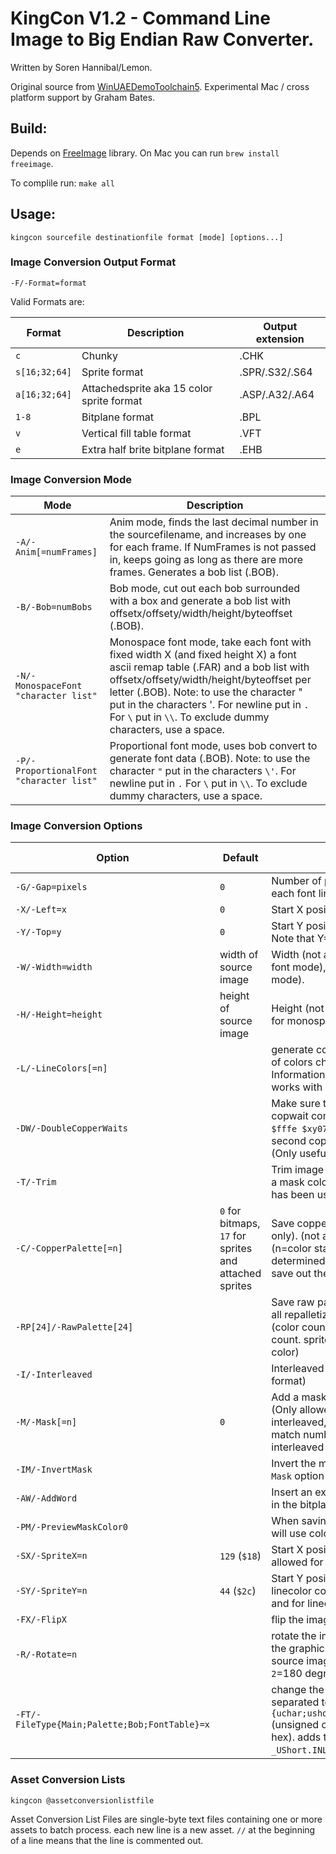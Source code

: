 # KingCon V1.2 - Command Line Image to Big Endian Raw Converter.

Written by Soren Hannibal/Lemon.

Original source from [WinUAEDemoToolchain5](https://www.pouet.net/prod.php?which=65625).
Experimental Mac / cross platform support by Graham Bates.

## Build:

Depends on [FreeImage](https://freeimage.sourceforge.io/) library. On Mac you can run `brew install freeimage`.

To complile run:
`make all`

## Usage:

```
kingcon sourcefile destinationfile format [mode] [options...]
```

### Image Conversion Output Format

```
-F/-Format=format
```
Valid Formats are:

Format | Description | Output extension
-|-|-
`c` | Chunky | .CHK
`s[16;32;64]` | Sprite format | .SPR/.S32/.S64
`a[16;32;64]` | Attachedsprite aka 15 color sprite format | .ASP/.A32/.A64
`1-8` | Bitplane format | .BPL
`v` | Vertical fill table format | .VFT
`e` | Extra half brite bitplane format | .EHB

### Image Conversion Mode

Mode | Description
-|-
`-A/-Anim[=numFrames]` | Anim mode, finds the last decimal number in the sourcefilename, and increases by one for each frame. If NumFrames is not passed in, keeps going as long as there are more frames. Generates a bob list (.BOB).
`-B/-Bob=numBobs` | Bob mode, cut out each bob surrounded with a box and generate a bob list with offsetx/offsety/width/height/byteoffset (.BOB).
`-N/-MonospaceFont "character list"` | Monospace font mode, take each font with fixed width X (and fixed height X) a font ascii remap table (.FAR) and a bob list with offsetx/offsety/width/height/byteoffset per letter (.BOB). Note: to use the character " put in the characters \'. For newline put in `.` For `\` put in `\\`. To exclude dummy characters, use a space.
`-P/-ProportionalFont "character list"` | Proportional font mode, uses bob convert to generate font data (.BOB). Note: to use the character `"` put in the characters `\'`. For newline put in `.` For `\` put in `\\`. To exclude dummy characters, use a space.

### Image Conversion Options

Option | Default | Description | Output extension
-|-|-|-
`-G/-Gap=pixels` | `0` | Number of pixel lines to ignore between each font line (only allowed in font mode).
`-X/-Left=x` | `0` | Start X position (not allowed in bob mode)
`-Y/-Top=y` | `0` | Start Y position (not allowed in bob mode). Note that Y=0 at top of image, not bottom!
`-W/-Width=width` | width of source image | Width (not allowed in bob or proportional font mode), required for monospace font mode).
`-H/-Height=height` | height of source image| Height (not allowed in bob mode, required for monospace and proportional font mode).
`-L/-LineColors[=n]` | | generate color changes per line (n=number of colors changes allowed per line). Information is included into the copper. Only works with 12 bits
`-DW/-DoubleCopperWaits` || Make sure that linecolor copperlists have 2 copwait commands on every line (`$xxe1 $fffe $xy07 $fffe`) - default is to only add a second copwait on line 255, if needed. (Only useful with linecolors option)
`-T/-Trim` || Trim image on x and y - it will trim based on a mask color index, or 0 if no mask color has been used.
`-C/-CopperPalette[=n]` | `0` for bitmaps, `17` for sprites and attached sprites | Save copper-list ready palette (12 bits only). (not allowed with chunky format) (n=color start index) Color count is determined by bitplane count. sprites don't save out the empty color. | .COP
`-RP[24]/-RawPalette[24]` || Save raw palette in 12 or 24 bits. Note that all repalletizing code uses only 12 bits (color count is determined by bitplane count. sprites don't save out the empty color) | .PAL
`-I/-Interleaved` || Interleaved (only allowed for bitplane format)
`-M/-Mask[=n]` | `0` | Add a mask bitplane (n=mask color index). (Only allowed for bitplane format) If image is interleaved, mask is also duplicated to match number of bitplanes, and is interleaved in with the image
`-IM/-InvertMask` || Invert the mask bitplane (only valid when `-Mask` option is used.
`-AW/-AddWord` || Insert an extra word to the right of each line in the bitplane (Only allowed for bitplanes).
`-PM/-PreviewMaskColor0` || When saving out preview image, when set it will use color 0 as a mask.
`-SX/-SpriteX=n` | `129` (`$18`)| Start X position for sprite control word (Only allowed for sprites).
`-SY/-SpriteY=n` | `44` (`$2c`) | Start Y position for sprite control word and linecolor copper list (Only used for sprites, and for linecolor mode).
`-FX/-FlipX` || flip the image on X (over the Y axis)
`-R/-Rotate=n` || rotate the image. Rotation is applied after the graphics have been cut out of the source image. `1`=90 degrees clockwise, `2`=180 degrees, `3`=270 degrees
`-FT/-FileType{Main;Palette;Bob;FontTable}=x` || change the output file from raw to comma separated text file. Valid formats are `{uchar;ushort;0xushort;0xuchar;dc.w;dc.b}` (unsigned chars or shorts, either decimal or hex). adds the extension `_UChar.INL`, `_UShort.INL`,`_dcw.i`, or `_dcb.i`


### Asset Conversion Lists

```
kingcon @assetconversionlistfile
```

Asset Conversion List Files are single-byte text files containing one or more
assets to batch process. each new line is a new asset. `//` at the beginning of
a line means that the line is commented out.
